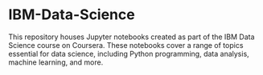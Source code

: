 # IBM-Data-Science
This repository houses Jupyter notebooks created as part of the IBM Data Science course on Coursera. These notebooks cover a range of topics essential for data science, including Python programming, data analysis, machine learning, and more.
